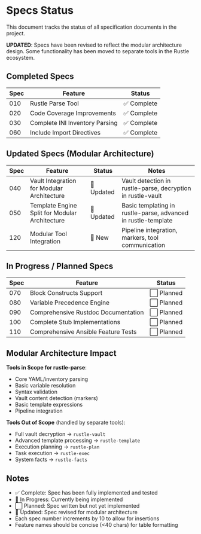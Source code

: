 # Specs Status

This document tracks the status of all specification documents in the project.

**UPDATED**: Specs have been revised to reflect the modular architecture design. Some functionality has been moved to separate tools in the Rustle ecosystem.

## Completed Specs

| Spec | Feature | Status |
|------|---------|--------|
| 010 | Rustle Parse Tool | ✅ Complete |
| 020 | Code Coverage Improvements | ✅ Complete |
| 030 | Complete INI Inventory Parsing | ✅ Complete |
| 060 | Include Import Directives | ✅ Complete |

## Updated Specs (Modular Architecture)

| Spec | Feature | Status | Notes |
|------|---------|--------|-------|
| 040 | Vault Integration for Modular Architecture | 📝 Updated | Vault detection in rustle-parse, decryption in rustle-vault |
| 050 | Template Engine Split for Modular Architecture | 📝 Updated | Basic templating in rustle-parse, advanced in rustle-template |
| 120 | Modular Tool Integration | 📝 New | Pipeline integration, markers, tool communication |

## In Progress / Planned Specs

| Spec | Feature | Status |
|------|---------|--------|
| 070 | Block Constructs Support | ⬜ Planned |
| 080 | Variable Precedence Engine | ⬜ Planned |
| 090 | Comprehensive Rustdoc Documentation | ⬜ Planned |
| 100 | Complete Stub Implementations | ⬜ Planned |
| 110 | Comprehensive Ansible Feature Tests | ⬜ Planned |

## Modular Architecture Impact

**Tools in Scope for rustle-parse**:
- Core YAML/inventory parsing
- Basic variable resolution
- Syntax validation
- Vault content detection (markers)
- Basic template expressions
- Pipeline integration

**Tools Out of Scope** (handled by separate tools):
- Full vault decryption → `rustle-vault`
- Advanced template processing → `rustle-template`
- Execution planning → `rustle-plan`
- Task execution → `rustle-exec`
- System facts → `rustle-facts`

## Notes

- ✅ Complete: Spec has been fully implemented and tested
- 🔄 In Progress: Currently being implemented
- ⬜ Planned: Spec written but not yet implemented
- 📝 Updated: Spec revised for modular architecture
- Each spec number increments by 10 to allow for insertions
- Feature names should be concise (<40 chars) for table formatting
